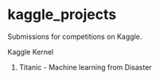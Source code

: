 # kaggle_projects
Submissions for competitions on Kaggle.

Kaggle Kernel

1)  Titanic - Machine learning from Disaster

